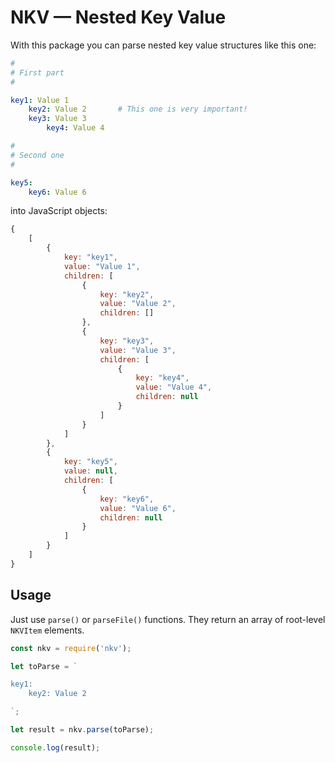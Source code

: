 # NKV — Nested Key Value

With this package you can parse nested key value structures like this one:

```yaml
#
# First part
#

key1: Value 1
    key2: Value 2       # This one is very important!
    key3: Value 3
        key4: Value 4

#
# Second one
#

key5:
    key6: Value 6
```

into JavaScript objects:

```javascript
{
    [
        {
            key: "key1",
            value: "Value 1",
            children: [
                {
                    key: "key2",
                    value: "Value 2",
                    children: []
                },
                {
                    key: "key3",
                    value: "Value 3",
                    children: [
                        {
                            key: "key4",
                            value: "Value 4",
                            children: null
                        }
                    ]
                }
            ]
        },
        {
            key: "key5",
            value: null,
            children: [
                {
                    key: "key6",
                    value: "Value 6",
                    children: null
                }
            ]
        }
    ]
}
```

## Usage

Just use `parse()` or `parseFile()` functions.
They return an array of root-level `NKVItem` elements.

```javascript
const nkv = require('nkv');

let toParse = `

key1:
    key2: Value 2

`;

let result = nkv.parse(toParse);

console.log(result);
```